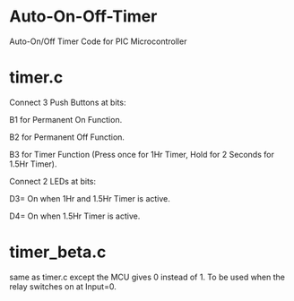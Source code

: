 # Auto-On-Off-Timer
Auto-On/Off Timer Code for PIC Microcontroller 


# timer.c

Connect 3 Push Buttons at bits:

B1 for Permanent On Function.

B2 for Permanent Off Function.

B3 for Timer Function (Press once for 1Hr Timer, Hold for 2 Seconds for 1.5Hr Timer).



Connect 2 LEDs at bits:

D3= On when 1Hr and 1.5Hr Timer is active.

D4= On when 1.5Hr Timer is active.




# timer_beta.c

same as timer.c except the MCU gives 0 instead of 1. 
To be used when the relay switches on at Input=0.





